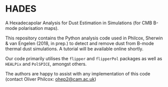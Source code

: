 # HADES
A Hexadecapolar Analysis for Dust Estimation in Simulations (for CMB B-mode polarisation maps).

This repository contains the Python analysis code used in Philcox, Sherwin & van Engelen (2018, in prep.) to detect and remove dust from B-mode thermal dust simulations. A tutorial will be available online shortly.

Our code primarily utilises the `flipper` and `flipperPol` packages as well as `HEALPix` and `PolSPICE`, amongst others.

The authors are happy to assist with any implementation of this code (contact Oliver Philcox: ohep2@cam.ac.uk)
